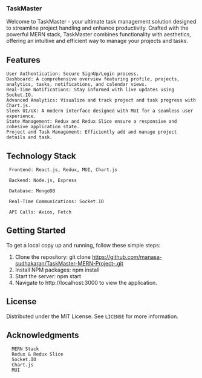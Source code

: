 ### TaskMaster
  Welcome to TaskMaster - your ultimate task management solution designed to streamline project handling and enhance productivity. Crafted with the powerful MERN stack, TaskMaster combines functionality with aesthetics, offering an intuitive and efficient way to manage your projects and tasks.

## Features
    User Authentication: Secure SignUp/Login process.
    Dashboard: A comprehensive overview featuring profile, projects, analytics, tasks, notifications, and calendar views.
    Real-Time Notifications: Stay informed with live updates using Socket.IO.
    Advanced Analytics: Visualize and track project and task progress with Chart.js.
    Sleek UI/UX: A modern interface designed with MUI for a seamless user experience.
    State Management: Redux and Redux Slice ensure a responsive and cohesive application state.
    Project and Task Management: Efficiently add and manage project details and task.
  
## Technology Stack
     Frontend: React.js, Redux, MUI, Chart.js
     
     Backend: Node.js, Express
     
     Database: MongoDB
     
     Real-Time Communications: Socket.IO
     
     API Calls: Axios, Fetch
  
## Getting Started
  To get a local copy up and running, follow these simple steps:

  1. Clone the repository:
               git clone https://github.com/manasa-sudhakaran/TaskMaster-MERN-Project-.git
  2. Install NPM packages:
               npm install
  3. Start the server:
               npm start
  4. Navigate to http://localhost:3000 to view the application.

## License
  Distributed under the MIT License. See `LICENSE` for more information.

## Acknowledgments
      MERN Stack
      Redux & Redux Slice
      Socket.IO
      Chart.js
      MUI
